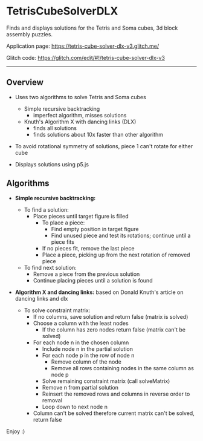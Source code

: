 # TetrisCubeSolverDLX

Finds and displays solutions for the Tetris and Soma cubes, 3d block assembly puzzles.

Application page: https://tetris-cube-solver-dlx-v3.glitch.me/

Glitch code: https://glitch.com/edit/#!/tetris-cube-solver-dlx-v3
  
____________________________________________________________________
## Overview
- Uses two algorithms to solve Tetris and Soma cubes
  - Simple recursive backtracking
    - imperfect algorithm, misses solutions
  - Knuth's Algorithm X with dancing links (DLX)
    - finds all solutions
    - finds solutions about 10x faster than other algorithm
 
- To avoid rotational symmetry of solutions, piece 1 can't rotate for either cube
- Displays solutions using p5.js
  
## Algorithms
- **Simple recursive backtracking:**
    - To find a solution:
        - Place pieces until target figure is filled
          - To place a piece:
            - Find empty position in target figure
            - Find unused piece and test its rotations; continue until a piece fits
          - If no pieces fit, remove the last piece
          - Place a piece, picking up from the next rotation of removed piece
    - To find next solution:
        - Remove a piece from the previous solution
        - Continue placing pieces until a solution is found

- **Algorithm X and dancing links:** based on Donald Knuth's article on dancing links and dlx
    - To solve constraint matrix:
        - If no columns, save solution and return false (matrix is solved)   
        - Choose a column with the least nodes
          - If the column has zero nodes return false (matrix can't be solved)
        - For each node n in the chosen column
          - Include node n in the partial solution
          - For each node p in the row of node n
            - Remove column of the node
            - Remove all rows containing nodes in the same column as node p
          - Solve remaining constraint matrix (call solveMatrix)
          - Remove n from partial solution
          - Reinsert the removed rows and columns in reverse order to removal
          - Loop down to next node n
        - Column can't be solved therefore current matrix can't be solved, return false

Enjoy :)
